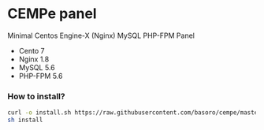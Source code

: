 # CEMPe panel
Minimal Centos Engine-X (Nginx) MySQL PHP-FPM Panel
- Cento 7
- Nginx 1.8
- MySQL 5.6
- PHP-FPM 5.6

### How to install?

```bash
curl -o install.sh https://raw.githubusercontent.com/basoro/cempe/master/scripts/install.sh
sh install
````
